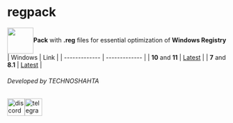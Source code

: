 # regpack
<img align="center" width="60" height="60" src="https://upload.wikimedia.org/wikipedia/en/9/97/Registry_Editor_icon.png">**Pack** with **.reg** files for essential optimization of **Windows Registry**
| Windows  | Link |
| ------------- | ------------- |
| **10** and **11**  | [Latest](https://github.com/donkrage/regpack/releases/latest)  |
| **7** and **8.1**  | [Latest](https://github.com/donkrage/regpack/releases/tag/1.00)  |
###### Developed by TECHNOSHAHTA
[<img src='https://cdn.jsdelivr.net/npm/simple-icons@3.0.1/icons/discord.svg' alt='discord' height='40'>](https://discord.gg/mB6DprqmR9)[<img src='https://cdn.jsdelivr.net/npm/simple-icons@3.0.1/icons/telegram.svg' alt='telegram' height='40'>](https://t.me/TECHNOSHAHTA)
